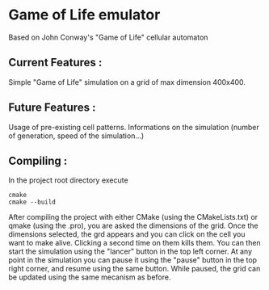 # Game of Life emulator

Based on John Conway's "Game of Life" cellular automaton

## Current Features :
Simple "Game of Life" simulation on a grid of max dimension 400x400.

## Future Features :
Usage of pre-existing cell patterns.
Informations on the simulation (number of generation, speed of the simulation…)

## Compiling :
In the project root directory execute
```
cmake
cmake --build
```
After compiling the project with either CMake (using the CMakeLists.txt) or qmake (using the .pro), you are asked the dimensions of the grid.
Once the dimensions selected, the grd appears and you can click on the cell you want to make alive. Clicking a second time on them kills them.
You can then start the simulation using the "lancer" button in the top left corner.
At any point in the simulation you can pause it using the "pause" button in the top right corner, and resume using the same button. While paused, the grid can be updated using the same mecanism as before.

